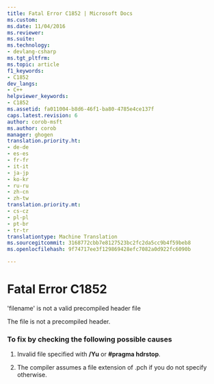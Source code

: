```yaml
---
title: Fatal Error C1852 | Microsoft Docs
ms.custom: 
ms.date: 11/04/2016
ms.reviewer: 
ms.suite: 
ms.technology:
- devlang-csharp
ms.tgt_pltfrm: 
ms.topic: article
f1_keywords:
- C1852
dev_langs:
- C++
helpviewer_keywords:
- C1852
ms.assetid: fa011004-b8d6-46f1-ba80-4785e4ce137f
caps.latest.revision: 6
author: corob-msft
ms.author: corob
manager: ghogen
translation.priority.ht:
- de-de
- es-es
- fr-fr
- it-it
- ja-jp
- ko-kr
- ru-ru
- zh-cn
- zh-tw
translation.priority.mt:
- cs-cz
- pl-pl
- pt-br
- tr-tr
translationtype: Machine Translation
ms.sourcegitcommit: 3168772cbb7e8127523bc2fc2da5cc9b4f59beb8
ms.openlocfilehash: 9f74717ee3f129869428efc7082a0d922fc6090b

---
```

# Fatal Error C1852
'filename' is not a valid precompiled header file  
  
 The file is not a precompiled header.  
  
### To fix by checking the following possible causes  
  
1.  Invalid file specified with **/Yu** or **#pragma hdrstop**.  
  
2.  The compiler assumes a file extension of .pch if you do not specify otherwise.


<!--HONumber=Jan17_HO1-->


